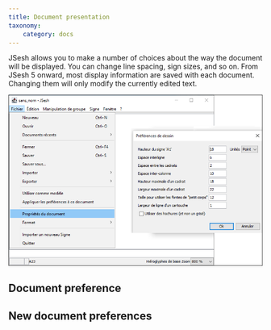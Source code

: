 ```yaml
---
title: Document presentation
taxonomy:
    category: docs
---
```



JSesh allows you to make a number of choices about the way the document will be displayed. You can change line spacing, sign sizes, and so on. 
From JSesh 5 onward, most display information are saved with each document. Changing them will only modify the currently edited text. 

![](./drawingpreferences.png)

## Document preference

## New document preferences

